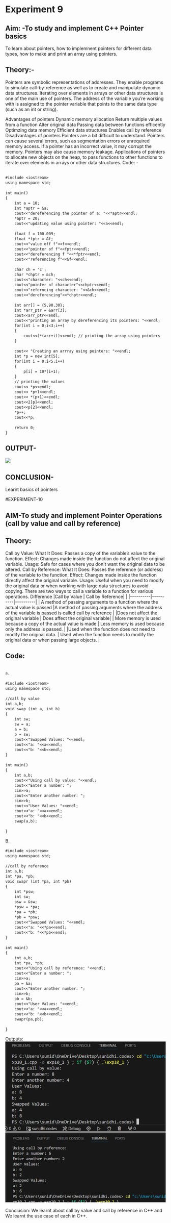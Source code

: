 # Experiment 9 
## Aim: -To study and implement C++ Pointer basics
To learn about pointers, how to implemnent pointers for different data types, how to make and print an array using pointers.
## Theory:-
Pointers are symbolic representations of addresses. They enable programs to simulate call-by-reference as well as to create and manipulate dynamic data structures. Iterating over elements in arrays or other data structures is one of the main use of pointers. The address of the variable you’re working with is assigned to the pointer variable that points to the same data type (such as an int or string).

Advantages of pointers
Dynamic memory allocation
Return multiple values from a function
Alter original data
Passing data between functions efficently
Optimzing data memory
Efficient data structures
Enables call by reference
Disadvantages of pointers
Pointers are a bit difficult to understand.
Pointers can cause several errors, such as segmentation errors or unrequired memory access.
If a pointer has an incorrect value, it may corrupt the memory.
Pointers may also cause memory leakage.
Applications of pointers
to allocate new objects on the heap,
to pass functions to other functions
to iterate over elements in arrays or other data structures.
Code: -
~~~

#include <iostream>
using namespace std;

int main()
{
    int a = 10;
    int *aptr = &a;
    cout<<"dereferencing the pointer of a: "<<*aptr<<endl;
    *aptr = 20;
    cout<<"updating value using pointer: "<<a<<endl;

    float f = 100.009;
    float *fptr = &f;
    cout<<"value off f"<<f<<endl;
    cout<<"pointer of f"<<fptr<<endl;
    cout<<"dereferencing f "<<*fptr<<endl;
    cout<<"referencing f"<<&f<<endl;

    char ch = 'c';
    char *chptr = &ch;
    cout<<"character: "<<ch<<endl;
    cout<<"pointer of character"<<chptr<<endl;
    cout<<"referncing character: "<<&ch<<endl;
    cout<<"dereferencing"<<*chptr<<endl;

    int arr[] = {5,90,30};
    int *arr_ptr = &arr[3];
    cout<<arr_ptr<<endl;
    cout<<"printing an array by dereferencing its pointers: "<<endl;
    for(int i = 0;i<3;i++)
    {
        cout<<(*(arr+i))<<endl; // printing the array using pointers 
    }

    cout<< "Creating an arrray using pointers: "<<endl;
    int *p = new int[5];
    for(int i = 0;i<5;i++)
    {
        p[i] = 10*(i+1);
    }
    // printing the values 
    cout<< *p<<endl;
    cout<< *p+1<<endl;
    cout<< *(p+1)<<endl;
    cout<<2[p]<<endl;
    cout<<p[2]<<endl;
    *p++;
    cout<<*p;

    return 0;
}
~~~
## OUTPUT-
![](https://github.com/SunidhiChoubey/pointers/commit/7db144e2418295179099ec9dbc59db687dfaeb58)
## CONCLUSION-
Learnt basics of pointers

#EXPERIMENT-10
## AIM-To study and implement Pointer Operations (call by value and call by reference)

## Theory:
Call by Value:
What It Does: Passes a copy of the variable’s value to the function.
Effect: Changes made inside the function do not affect the original variable.
Usage: Safe for cases where you don't want the original data to be altered.
Call by Reference:
What It Does: Passes the reference (or address) of the variable to the function.
Effect: Changes made inside the function directly affect the original variable.
Usage: Useful when you need to modify the original data or when working with large data structures to avoid copying.
There are two ways to call a variable to a function for various operations.
Difference
|Call by Value | Call by Reference| |
|----------|----------|----------|
| A method of passing arguments to a function where the actual value is passed |A method of passing arguments where the address of the variable is passed is called call by reference | 
|Does not affect the original variable | Does affect the original variable| 
| More memory is used because a copy of the actual value is made | Less memory is used because only the address is passed. | 
 |Used when the function does not need to modify the original data. | Used when the function needs to modify the original data or when passing large objects. |
## Code:
~~~

a.

#include <iostream>
using namespace std;

//call by value
int a,b;
void swap (int a, int b)
{
    int sw;
    sw = a;
    a = b;
    b = sw;
    cout<<"Swapped Values: "<<endl;
    cout<<"a: "<<a<<endl;
    cout<<"b: "<<b<<endl;
}

int main()
{
    int a,b;
    cout<<"Using call by value: "<<endl;
    cout<<"Enter a number: ";
    cin>>a;
    cout<<"Enter another number: ";
    cin>>b;
    cout<<"User Values: "<<endl;
    cout<<"a: "<<a<<endl;
    cout<<"b: "<<b<<endl;
    swap(a,b);
    
}
~~~
B.
~~~
#include <iostream>
using namespace std;

//call by reference
int a,b;
int *pa, *pb;
void swapr (int *pa, int *pb)
{
    int *psw;
    int sw;
    psw = &sw;
    *psw = *pa;
    *pa = *pb;
    *pb = *psw;
    cout<<"Swapped Values: "<<endl;
    cout<<"a: "<<*pa<<endl;
    cout<<"b: "<<*pb<<endl;
}

int main()
{
    int a,b;
    int *pa, *pb;
    cout<<"Using call by reference: "<<endl;
    cout<<"Enter a number: ";
    cin>>a;
    pa = &a;
    cout<<"Enter another number: ";
    cin>>b;
    pb = &b;
    cout<<"User Values: "<<endl;
    cout<<"a: "<<a<<endl;
    cout<<"b: "<<b<<endl;
    swapr(pa,pb);
    
}
~~~

Outputs:
![](https://github.com/SunidhiChoubey/pointers/blob/main/Screenshot%202024-08-26%20013326.png)
![](https://github.com/SunidhiChoubey/pointers/blob/main/Screenshot%202024-08-26%20014549.png)



Conclusion:
We learnt about call by value and call by reference in C++ and We learnt the use case of each in C++.


